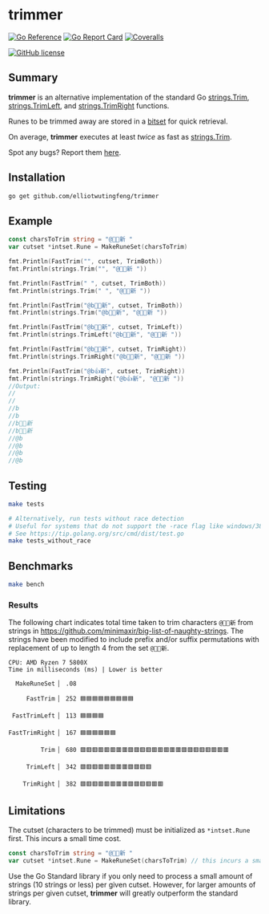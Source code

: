 # trimmer

[![Go Reference](https://img.shields.io/badge/go-reference-blue?logo=go&logoColor=white&style=for-the-badge)](https://pkg.go.dev/github.com/elliotwutingfeng/trimmer)
[![Go Report Card](https://goreportcard.com/badge/github.com/elliotwutingfeng/trimmer?style=for-the-badge)](https://goreportcard.com/report/github.com/elliotwutingfeng/trimmer)
[![Coveralls](https://img.shields.io/coverallsCoverage/github/elliotwutingfeng/trimmer?logo=coveralls&style=for-the-badge)](https://coveralls.io/github/elliotwutingfeng/trimmer?branch=main)

[![GitHub license](https://img.shields.io/badge/LICENSE-BSD--3--CLAUSE-GREEN?style=for-the-badge)](LICENSE)

## Summary

**trimmer** is an alternative implementation of the standard Go [strings.Trim](https://pkg.go.dev/strings#Trim), [strings.TrimLeft](https://pkg.go.dev/strings#TrimLeft), and [strings.TrimRight](https://pkg.go.dev/strings#TrimRight) functions.

Runes to be trimmed away are stored in a [bitset](https://github.com/karlseguin/intset) for quick retrieval.

On average, **trimmer** executes at least *twice* as fast as [strings.Trim](https://pkg.go.dev/strings#Trim).

Spot any bugs? Report them [here](https://github.com/elliotwutingfeng/trimmer/issues).

## Installation

```sh
go get github.com/elliotwutingfeng/trimmer
```

## Example

```go
const charsToTrim string = "@👍🏽新 "
var cutset *intset.Rune = MakeRuneSet(charsToTrim)

fmt.Println(FastTrim("", cutset, TrimBoth))
fmt.Println(strings.Trim("", "@👍🏽新 "))

fmt.Println(FastTrim(" ", cutset, TrimBoth))
fmt.Println(strings.Trim(" ", "@👍🏽新 "))

fmt.Println(FastTrim("@b👍🏽新", cutset, TrimBoth))
fmt.Println(strings.Trim("@b👍🏽新", "@👍🏽新 "))

fmt.Println(FastTrim("@b👍🏽新", cutset, TrimLeft))
fmt.Println(strings.TrimLeft("@b👍🏽新", "@👍🏽新 "))

fmt.Println(FastTrim("@b👍🏽新", cutset, TrimRight))
fmt.Println(strings.TrimRight("@b👍🏽新", "@👍🏽新 "))

fmt.Println(FastTrim("@b👍新", cutset, TrimRight))
fmt.Println(strings.TrimRight("@b👍新", "@👍🏽新 "))
//Output:
//
//
//b
//b
//b👍🏽新
//b👍🏽新
//@b
//@b
//@b
//@b
```

## Testing

```sh
make tests

# Alternatively, run tests without race detection
# Useful for systems that do not support the -race flag like windows/386
# See https://tip.golang.org/src/cmd/dist/test.go
make tests_without_race
```

## Benchmarks

```sh
make bench
```

### Results

The following chart indicates total time taken to trim characters `@👍🏽新` from strings in <https://github.com/minimaxir/big-list-of-naughty-strings>. The strings have been modified to include prefix and/or suffix permutations with replacement of up to length 4 from the set `@👍🏽新`.

```text
CPU: AMD Ryzen 7 5800X
Time in milliseconds (ms) | Lower is better

  MakeRuneSet ▏ .08

     FastTrim ▏ 252 🟦🟦🟦🟦🟦🟦🟦🟦🟦

 FastTrimLeft ▏ 113 🟦🟦🟦🟦

FastTrimRight ▏ 167 🟦🟦🟦🟦🟦🟦

         Trim ▏ 680 🟥🟥🟥🟥🟥🟥🟥🟥🟥🟥🟥🟥🟥🟥🟥🟥🟥🟥🟥🟥🟥🟥🟥🟥🟥

     TrimLeft ▏ 342 🟥🟥🟥🟥🟥🟥🟥🟥🟥🟥🟥🟥

    TrimRight ▏ 382 🟥🟥🟥🟥🟥🟥🟥🟥🟥🟥🟥🟥🟥🟥
```

## Limitations

The cutset (characters to be trimmed) must be initialized as `*intset.Rune` first. This incurs a small time cost.

```go
const charsToTrim string = "@👍🏽新 "
var cutset *intset.Rune = MakeRuneSet(charsToTrim) // this incurs a small time cost
```

Use the Go Standard library if you only need to process a small amount of strings (10 strings or less) per given cutset. However, for larger amounts of strings per given cutset, **trimmer** will greatly outperform the standard library.

